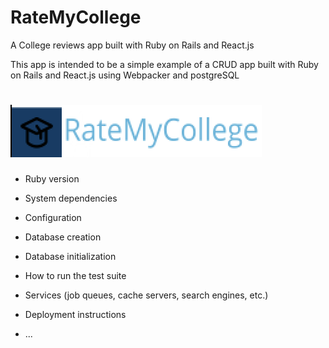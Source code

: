 # RateMyCollege

A College reviews app built with Ruby on Rails and React.js

This app is intended to be a simple example of a CRUD app built with Ruby on Rails and React.js using Webpacker and postgreSQL

# ![logo](https://github.com/pranayrao475/RateMyCollege/blob/main/app/javascript/components/img.png)


* Ruby version

* System dependencies

* Configuration

* Database creation

* Database initialization

* How to run the test suite

* Services (job queues, cache servers, search engines, etc.)

* Deployment instructions

* ...
